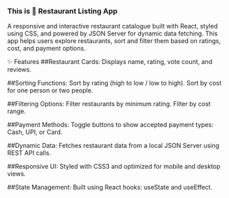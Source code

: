 ### This is 🍴 Restaurant Listing App
A responsive and interactive restaurant catalogue built with React, styled using CSS, and powered by JSON Server for dynamic data fetching. This app helps users explore restaurants, sort and filter them based on ratings, cost, and payment options.

✨ Features
##Restaurant Cards:
  Displays name, rating, vote count, and reviews.

##Sorting Functions:
 Sort by rating (high to low / low to high).
 Sort by cost for one person or two people.

##Filtering Options:
  Filter restaurants by minimum rating.
  Filter by cost range.

##Payment Methods:
  Toggle buttons to show accepted payment types: Cash, UPI, or Card.

##Dynamic Data:
  Fetches restaurant data from a local JSON Server using REST API calls.

##Responsive UI:
  Styled with CSS3 and optimized for mobile and desktop views.

##State Management:
  Built using React hooks: useState and useEffect. 